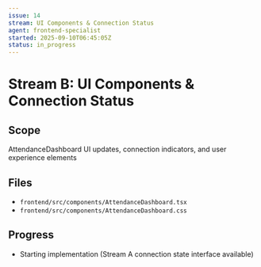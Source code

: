 ```yaml
---
issue: 14
stream: UI Components & Connection Status
agent: frontend-specialist
started: 2025-09-10T06:45:05Z
status: in_progress
---
```


# Stream B: UI Components & Connection Status

## Scope
AttendanceDashboard UI updates, connection indicators, and user experience elements

## Files
- `frontend/src/components/AttendanceDashboard.tsx`
- `frontend/src/components/AttendanceDashboard.css`

## Progress
- Starting implementation (Stream A connection state interface available)